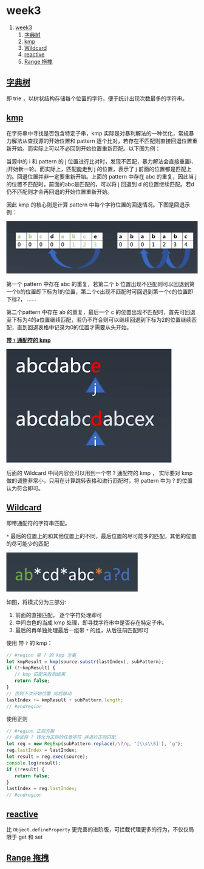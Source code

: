# week3

1. [week3](#week3)
   1. [字典树](#字典树)
   2. [kmp](#kmp)
   3. [Wildcard](#wildcard)
   4. [reactive](#reactive)
   5. [Range 拖拽](#range-拖拽)

## [字典树](trie/index.html)

即 trie ，以树状结构存储每个位置的字符，便于统计出现次数最多的字符串。

## [kmp](kmp/index.html)

在字符串中寻找是否包含特定子串，kmp 实际是对暴利解法的一种优化，常规暴力解法从查找源的开始位置和 pattern 逐个比对，若存在不匹配则直接回退位置重新开始。而实际上可以不必回到开始位置重新匹配。以下图为例：

当源中的 i 和 pattern 的 j 位置进行比对时，发现不匹配，暴力解法会直接重置i、j开始新一轮。而实际上，匹配能走到 j 的位置，表示了 j 前面的位置都是匹配上的。回退位置并非一定要重新开始。上面的 pattern 中存在 abc 的重复，因此当 j 的位置不匹配时，前面的abc是匹配的，可以将 j 回退到 d 的位置继续匹配。若d仍不匹配则才会再回退的开始位置重新开始。

因此 kmp 的核心则是计算 pattern 中每个字符位置的回退情况。下图是回退示例：

![](images/2020-09-13-11-29-58.png)

第一个 pattern 中存在 abc 的重复，若第二个 b 位置出现不匹配则可以回退到第一个b的位置即下标为1的位置，第二个c出现不匹配时可回退到第一个c的位置即下标2， ……

第二个pattern 中存在 ab 的重复，最后一个 c 的位置出现不匹配时，首先可回退至下标为4的a位置继续匹配，若仍不符合则可以继续回退到下标为2的位置继续匹配，直到回退表格中记录为0的位置才需要从头开始。

**[带 `?` 通配符的 kmp](kmp/index2.html)**

![](images/2020-09-13-12-02-49.png)

后面的 Wildcard 中间内容会可以用到一个带 ? 通配符的 kmp ， 实际要对 kmp 做的调整非常小，只用在计算跳转表格和进行匹配时，将 pattern 中为 ? 的位置认为符合即可。

## [Wildcard](wildcard/index.html)

即带通配符的字符串匹配。

`*` 最后的位置上的和其他位置上的不同，最后位置的尽可能多的匹配，其他的位置的尽可能少的匹配

![](images/2020-09-13-12-59-10.png)

如图，将模式分为三部分:

1. 前面的直接匹配， 逐个字符处理即可
2. 中间白色的当成 kmp 处理，即寻找字符串中是否存在特定子串。
3. 最后的再单独处理最后一组带 `*` 的组，从后往前匹配即可

使用 带 `?` 的 kmp：

```js
// #region 带 ? 的 kmp 方案
let kmpResult = kmp(source.substr(lastIndex), subPattern);
if (!~kmpResult) {
   // kmp 匹配失败则结束
   return false;
}
// 否则下次开始位置 向后移动
lastIndex += kmpResult + subPattern.length;
// #endregion
```

使用正则
```js
// #region 正则方案
// 尝试将 ? 转化为正则的任意字符 并进行正则匹配
let reg = new RegExp(subPattern.replace(/\?/g, '[\\s\\S]'), 'g');
reg.lastIndex = lastIndex;
let result = reg.exec(source);
console.log(result);
if (!result) {
   return false;
}
lastIndex = reg.lastIndex;
// #endregion
```

## [reactive](reactive/index.html)

比 `Object.defineProperty` 更完善的进阶版，可拦截代理更多的行为，不仅仅局限于 get 和 set

## [Range 拖拽](range/index.html)


